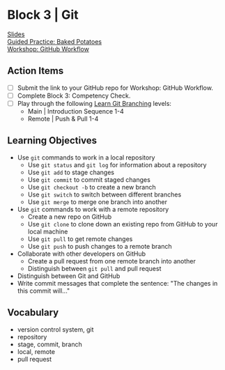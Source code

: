 # Block 3 | Git

[Slides](https://docs.google.com/presentation/d/e/2PACX-1vQs7CfLvPfB4Y4PA0wJODXFpq6SpAO3-7f8hlit7u5-OnYkXkENvawHVly7tTnqE6pmDlraceGt25Vw/pub?start=false&loop=false&delayms=3000)\
[Guided Practice: Baked Potatoes](https://github.com/FullstackAcademy/Unit1.BakedPotatoes)\
[Workshop: GitHub Workflow](https://github.com/FullstackAcademy/Unit1.GitHubWorkflow)

## Action Items

- [ ] Submit the link to your GitHub repo for Workshop: GitHub Workflow.
- [ ] Complete Block 3: Competency Check.
- [ ] Play through the following [Learn Git Branching](https://learngitbranching.js.org/) levels:
  - Main | Introduction Sequence 1-4
  - Remote | Push & Pull 1-4

## Learning Objectives

- Use `git` commands to work in a local repository
  - Use `git status` and `git log` for information about a repository
  - Use `git add` to stage changes
  - Use `git commit` to commit staged changes
  - Use `git checkout -b` to create a new branch
  - Use `git switch` to switch between different branches
  - Use `git merge` to merge one branch into another
- Use `git` commands to work with a remote repository
  - Create a new repo on GitHub
  - Use `git clone` to clone down an existing repo from GitHub to your local machine
  - Use `git pull` to get remote changes
  - Use `git push` to push changes to a remote branch
- Collaborate with other developers on GitHub
  - Create a pull request from one remote branch into another
  - Distinguish between `git pull` and pull request
- Distinguish between Git and GitHub
- Write commit messages that complete the sentence: "The changes in this commit will..."

## Vocabulary

- version control system, git
- repository
- stage, commit, branch
- local, remote
- pull request
